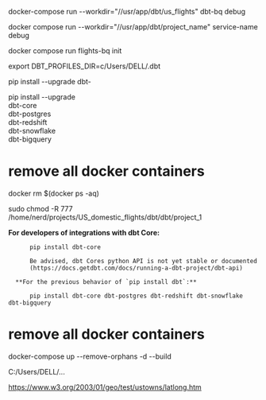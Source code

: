 docker-compose run --workdir="//usr/app/dbt/us_flights" dbt-bq debug

docker compose run --workdir="//usr/app/dbt/project_name" service-name debug

docker compose run flights-bq init

export DBT_PROFILES_DIR=c/Users/DELL/.dbt

pip install --upgrade dbt-<adapter>

pip install --upgrade \
  dbt-core \
  dbt-postgres \
  dbt-redshift \
  dbt-snowflake \
  dbt-bigquery

  # remove all docker containers
  docker rm $(docker ps -aq)

sudo chmod -R 777 /home/nerd/projects/US_domestic_flights/dbt/dbt/project_1

**For developers of integrations with dbt Core:**

          pip install dbt-core

          Be advised, dbt Cores python API is not yet stable or documented
          (https://docs.getdbt.com/docs/running-a-dbt-project/dbt-api)

      **For the previous behavior of `pip install dbt`:**

          pip install dbt-core dbt-postgres dbt-redshift dbt-snowflake dbt-bigquery
          
# remove all docker containers
docker-compose up --remove-orphans -d --build

C:/Users/DELL/...

https://www.w3.org/2003/01/geo/test/ustowns/latlong.htm